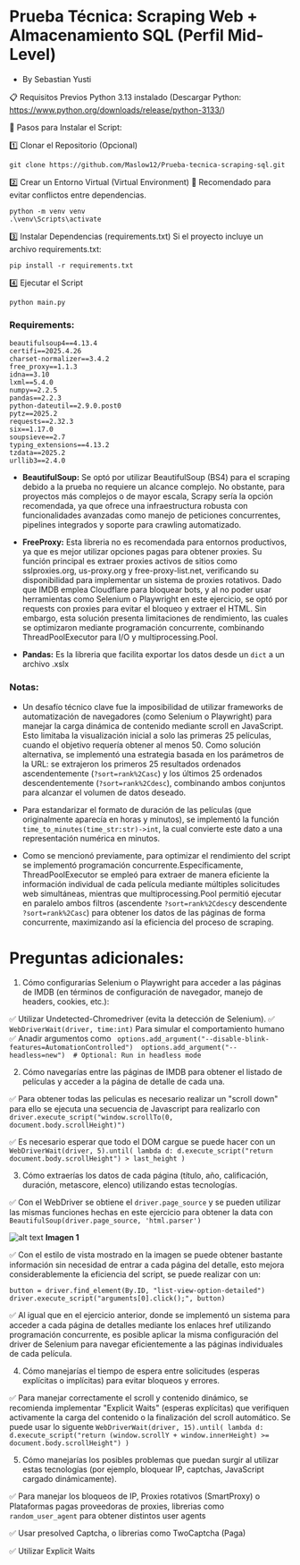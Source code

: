 # Prueba Técnica: Scraping Web + Almacenamiento SQL (Perfil Mid-Level)
* By Sebastian Yusti

📋 Requisitos Previos
Python 3.13 instalado (Descargar Python: https://www.python.org/downloads/release/python-3133/)

🔧 Pasos para Instalar el Script:


1️⃣ Clonar el Repositorio (Opcional)


```
git clone https://github.com/Maslow12/Prueba-tecnica-scraping-sql.git
```

2️⃣ Crear un Entorno Virtual (Virtual Environment)
📌 Recomendado para evitar conflictos entre dependencias.

```
python -m venv venv
.\venv\Scripts\activate
```

3️⃣ Instalar Dependencias (requirements.txt)
Si el proyecto incluye un archivo requirements.txt:

```
pip install -r requirements.txt
```

4️⃣ Ejecutar el Script

```
python main.py
```

### Requirements:

```
beautifulsoup4==4.13.4
certifi==2025.4.26
charset-normalizer==3.4.2
free_proxy==1.1.3
idna==3.10
lxml==5.4.0
numpy==2.2.5
pandas==2.2.3
python-dateutil==2.9.0.post0
pytz==2025.2
requests==2.32.3
six==1.17.0
soupsieve==2.7
typing_extensions==4.13.2
tzdata==2025.2
urllib3==2.4.0
```

* __BeautifulSoup:__ Se optó por utilizar BeautifulSoup (BS4) para el scraping debido a la prueba no requiere un alcance complejo. No obstante, para proyectos más complejos o de mayor escala, Scrapy sería la opción recomendada, ya que ofrece una infraestructura robusta con funcionalidades avanzadas como manejo de peticiones concurrentes, pipelines integrados y soporte para crawling automatizado.
  
* __FreeProxy:__ Esta libreria no es recomendada para entornos productivos, ya que es mejor utilizar opciones pagas para obtener proxies. Su función principal es extraer proxies activos de sitios como sslproxies.org, us-proxy.org y free-proxy-list.net, verificando su disponibilidad para implementar un sistema de proxies rotativos. Dado que IMDB emplea Cloudflare para bloquear bots, y al no poder usar herramientas como Selenium o Playwright en este ejercicio, se optó por requests con proxies para evitar el bloqueo y extraer el HTML. Sin embargo, esta solución presenta limitaciones de rendimiento, las cuales se optimizaron mediante programación concurrente, combinando ThreadPoolExecutor para I/O y multiprocessing.Pool.

* __Pandas:__ Es la libreria que facilita exportar los datos desde un ```dict``` a un archivo .xslx


### Notas:

* Un desafío técnico clave fue la imposibilidad de utilizar frameworks de automatización de navegadores (como Selenium o Playwright) para manejar la carga dinámica de contenido mediante scroll en JavaScript. Esto limitaba la visualización inicial a solo las primeras 25 películas, cuando el objetivo requería obtener al menos 50. Como solución alternativa, se implementó una estrategia basada en los parámetros de la URL: se extrajeron los primeros 25 resultados ordenados ascendentemente (```?sort=rank%2Casc```) y los últimos 25 ordenados descendentemente (```?sort=rank%2Cdesc```), combinando ambos conjuntos para alcanzar el volumen de datos deseado.
  
* Para estandarizar el formato de duración de las películas (que originalmente aparecía en horas y minutos), se implementó la función ```time_to_minutes(time_str:str)->int```, la cual convierte este dato a una representación numérica en minutos.

* Como se mencionó previamente, para optimizar el rendimiento del script se implementó programación concurrente.Específicamente, ThreadPoolExecutor se empleó para extraer de manera eficiente la información individual de cada película mediante múltiples solicitudes web simultáneas, mientras que multiprocessing.Pool permitió ejecutar en paralelo ambos filtros (ascendente ```?sort=rank%2Cdesc```y descendente ```?sort=rank%2Casc```) para obtener los datos de las páginas de forma concurrente, maximizando así la eficiencia del proceso de scraping.

# Preguntas adicionales:

1. Cómo configurarías Selenium o Playwright para acceder a las páginas de
IMDB (en términos de configuración de navegador, manejo de headers,
cookies, etc.):

✅ Utilizar Undetected-Chromedriver (evita la detección de Selenium).
✅ ```WebDriverWait(driver, time:int)``` Para simular el comportamiento humano
✅ Anadir argumentos como ```
    options.add_argument("--disable-blink-features=AutomationControlled") 
    options.add_argument("--headless=new")  # Optional: Run in headless mode```


2. Cómo navegarías entre las páginas de IMDB para obtener el listado de películas y acceder a la página de detalle de cada una.

✅ Para obtener todas las peliculas es necesario realizar un "scroll down" para ello se ejecuta una secuencia de Javascript para realizarlo con ```driver.execute_script("window.scrollTo(0, document.body.scrollHeight)")```   

✅ Es necesario esperar que todo el DOM cargue se puede hacer con un ```WebDriverWait(driver, 5).until(
            lambda d: d.execute_script("return document.body.scrollHeight") > last_height
        )```

3. Cómo extraerías los datos de cada página (título, año, calificación,
duración, metascore, elenco) utilizando estas tecnologías.

✅ Con el WebDriver se obtiene el ```driver.page_source``` y se pueden utilizar las mismas funciones hechas en este ejercicio para obtener la data con ```BeautifulSoup(driver.page_source, 'html.parser')```

![alt text](image-1.png) __Imagen 1__

✅ Con el estilo de vista mostrado en la imagen se puede obtener bastante información sin necesidad de entrar a cada página del detalle, esto mejora considerablemente la eficiencia del script, se puede realizar con un:
```
button = driver.find_element(By.ID, "list-view-option-detailed")
driver.execute_script("arguments[0].click();", button)
```

✅ Al igual que en el ejercicio anterior, donde se implementó un sistema para acceder a cada página de detalles mediante los enlaces href utilizando programación concurrente, es posible aplicar la misma configuración del driver de Selenium para navegar eficientemente a las páginas individuales de cada película.

4. Cómo manejarías el tiempo de espera entre solicitudes (esperas explícitas
o implícitas) para evitar bloqueos y errores.

✅ Para manejar correctamente el scroll y contenido dinámico, se recomienda implementar "Explicit Waits" (esperas explícitas) que verifiquen activamente la carga del contenido o la finalización del scroll automático. Se puede usar lo siguente ```WebDriverWait(driver, 15).until(
    lambda d: d.execute_script("return (window.scrollY + window.innerHeight) >= document.body.scrollHeight")
)```

5. Cómo manejarías los posibles problemas que puedan surgir al utilizar
estas tecnologías (por ejemplo, bloquear IP, captchas, JavaScript cargado
dinámicamente).

✅ Para manejar los bloqueos de IP, Proxies rotativos (SmartProxy) o Plataformas pagas proveedoras de proxies, librerias como ```random_user_agent``` para obtener distintos user agents

✅ Usar presolved Captcha, o librerias como TwoCaptcha (Paga)

✅ Utilizar Explicit Waits
